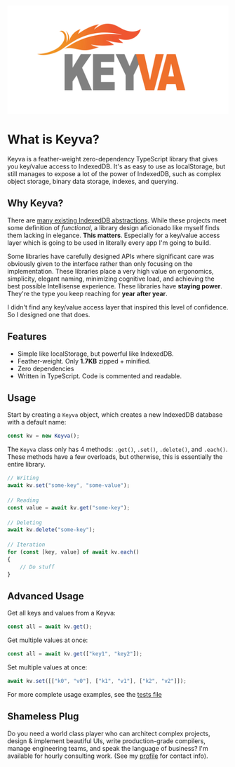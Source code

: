 <p align="center">
	<img src="readme-poster.png" alt="HotJS Poster Image">
</p>

# What is Keyva?

Keyva is a feather-weight zero-dependency TypeScript library that gives you key/value access to IndexedDB. It's as easy to use as localStorage, but still manages to expose a lot of the power of IndexedDB, such as complex object storage, binary data storage, indexes, and querying.

## Why Keyva?

There are [many existing IndexedDB abstractions](https://www.paultman.com/best-library-for-indexeddb-localforage-idb-keyval-or-idb/). While these projects meet some definition of *functional*, a library design aficionado like myself finds them lacking in elegance. **This matters**. Especially for a key/value access layer which is going to be used in literally every app I'm going to build.

Some libraries have carefully designed APIs where significant care was obviously given to the interface rather than only focusing on the implementation. These libraries place a very high value on ergonomics, simplicity, elegant naming, minimizing cognitive load, and achieving the best possible Intellisense experience. These libraries have **staying power**. They're the type you keep reaching for **year after year**.

I didn't find any key/value access layer that inspired this level of confidence. So I designed one that does.

## Features

- Simple like localStorage, but powerful like IndexedDB.
- Feather-weight. Only **1.7KB** zipped + minified.
- Zero dependencies
- Written in TypeScript. Code is commented and readable.

## Usage

Start by creating a `Keyva` object, which creates a new IndexedDB database with a default name:

```typescript
const kv = new Keyva();
```

The `Keyva` class only has 4 methods: `.get()`, `.set()`, `.delete()`, and `.each()`. These methods have a few overloads, but otherwise, this is essentially the entire library.

```typescript
// Writing
await kv.set("some-key", "some-value");

// Reading
const value = await kv.get("some-key");

// Deleting
await kv.delete("some-key");

// Iteration
for (const [key, value] of await kv.each()
{
	// Do stuff
}
```

## Advanced Usage

Get all keys and values from a Keyva:

```typescript
const all = await kv.get();
```

Get multiple values at once:

```typescript
const all = await kv.get(["key1", "key2"]);
```

Set multiple values at once:

```typescript
await kv.set([["k0", "v0"], ["k1", "v1"], ["k2", "v2"]]);
```

For more complete usage examples, see the [tests file](https://github.com/paul-go/keyva/blob/master/Keyva.cover.ts)

## Shameless Plug

Do you need a world class player who can architect complex projects, design & implement beautiful UIs, write production-grade compilers, manage engineering teams, and speak the language of business? I'm available for hourly consulting work. (See my [profile](https://github.com/paul-go) for contact info).
